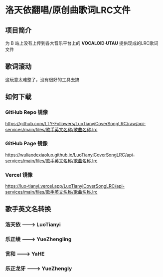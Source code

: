 # 洛天依翻唱/原创曲歌词LRC文件

## 项目简介

为 B 站上没有上传到各大音乐平台上的 **VOCALOID·UTAU** 提供现成的LRC歌词文件


## 歌词滚动
这玩意太难整了，没有很好的工具去搞

## 如何下载

### GitHub Repo 镜像

https://github.com/LTY-Followers/LuoTianyiCoverSongLRC/raw/api-services/main/files/歌手英文名称/歌曲名称.lrc

### GitHub Page 镜像

https://wuliaodexiaoluo.github.io/LuoTianyiCoverSongLRC/api-services/main/files/歌手英文名称/歌曲名称.lrc

### Vercel 镜像

https://luo-tianyi.vercel.app/LuoTianyiCoverSongLRC/api-services/main/files/歌手英文名称/歌曲名称.lrc

## 歌手英文名转换

### 洛天依 ---> LuoTianyi

### 乐正绫 ---> YueZhengling

### 言和 ---> YaHE

### 乐正龙牙 ---> YueZhengly
